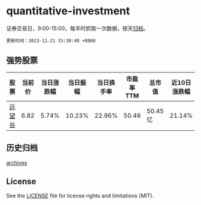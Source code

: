 # quantitative-investment

证券交易日，9:00-15:00，每半时抓取一次数据，按天[归档](archives)。

`更新时间：2023-11-21 15:30:40 +0800`

## 强势股票

|股票|当前价|当日涨跌幅|当日振幅|当日换手率|市盈率TTM|总市值|近10日涨跌幅|
|----|----|----|----|----|----|----|----|
|[远望谷](https://xueqiu.com/S/SZ002161)|6.82|5.74%|10.23%|22.96%|50.49|50.45亿|21.14%|

## 历史归档

[archives](archives)

## License

See the [LICENSE](LICENSE) file for license rights and limitations (MIT).